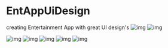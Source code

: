 # EntAppUiDesign
 creating Entertainment App with great UI design's
![img](https://github.com/suraj-khot-19/img/blob/main/img1_1.png)
![img](https://github.com/suraj-khot-19/img/blob/main/img11.png)
<!-- ![img](https://github.com/suraj-khot-19/img/blob/main/img12.png) -->
![img](https://github.com/suraj-khot-19/img/blob/main/img13.png)
![img](https://github.com/suraj-khot-19/img/blob/main/img14.png)
![img](https://github.com/suraj-khot-19/img/blob/main/img15.png)
![img](https://github.com/suraj-khot-19/img/blob/main/img16.png)
![img](https://github.com/suraj-khot-19/img/blob/main/img17.png)